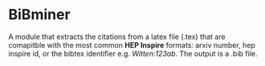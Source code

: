 # BiBminer

A module that extracts the citations from a latex file (.tex) that are comapitble with the most common **HEP Inspire** formats: arxiv number, hep inspire id, or the bibtex identifier e.g. *Witten:123ab*. The output is a .bib file.
